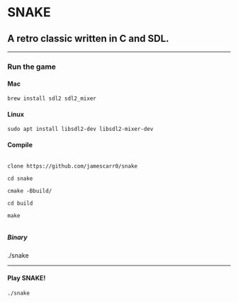 # SNAKE
## A retro classic written in C and SDL.

<hr />

### Run the game
#### Mac
<code>brew install sdl2 sdl2_mixer</code>

#### Linux
<code>sudo apt install libsdl2-dev libsdl2-mixer-dev</code>

#### Compile
<code>
clone https://github.com/jamescarr0/snake<br>
cd snake <br>
cmake -Bbuild/<br>
cd build<br>
make<br>
</code>

##### Binary
./snake<br>

<hr />

#### Play SNAKE!
<code>./snake</code>
